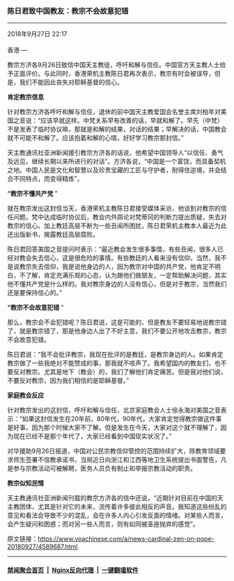 ### 陈日君致中国教友：教宗不会故意犯错
------------------------

<div class="published">
 <span class="date" title="中国时间">
  <time datetime="2018-09-27T22:17:07+08:00">
   2018年9月27日 22:17
  </time>
 </span>
</div>
<br/>
<div class="wsw">
 <span class="dateline">
  香港 —
 </span>
 <p>
  教宗方济各9月26日致信中国天主教徒，呼吁和解与信任。中国官方天主教人士给予正面评价。与此同时，香港荣机主教陈日君再次表示，教宗有时会被误导，但是，我们不能因此丧失对耶稣基督的信心。
 </p>
 <div class="wsw__embed">
 </div>
 <p>
  <strong>
   肯定教宗信息
  </strong>
 </p>
 <p>
  针对教宗方济各呼吁和解与信任，退休的前中国天主教爱国会名誉主席刘柏年对美国之音说：“应该早就这样。中梵关系早有改善的话，早就和解了。早先（中梵）不是发表了临时协议嘛，那就是和解的结果，对话的结果；早解决的话，中国教会就不可能不和解了。应该抱着和解的心情，好好学习教宗那封信。”
 </p>
 <p>
  天主教通讯社亚洲新闻援引教宗方济各的话说，他希望中国领导人“以信任、勇气及远见，继续长期以来所进行的对话”。方济各说，“中国是一个富饶，而具备契机之地。中国人民是文化和智慧以及珍贵宝藏的工匠与守护者，耐得住逆境，并会结合不同特点，而变得精炼”。
 </p>
 <p>
  <strong>
   “教宗不懂共产党
  </strong>
  ”
 </p>
 <p>
  就在教宗发出这封信当天，香港荣机主教陈日君接受媒体采访，他谈到对教宗的信任问题。梵中达成临时协议后，教会内外舆论对梵蒂冈的判断力提出质疑，失去对教宗的信心。加上教廷高层不断为一些丑闻所困扰，陈日君荣机主教本人最近为此还出版新书，揭露教廷高层腐败。
 </p>
 <div class="wsw__embed">
 </div>
 <p>
  陈日君回答美国之音提问时表示：“最近教会发生很多事情，有些丑闻，很多人已经对教会失去信心，这是很危险的事情。有些教廷的人看来没有信仰，当然，我不是说教宗失去信仰，我是说他身边的人，因为教宗对中国的共产党，他肯定不明白，不了解，肯定充满乐观的心态，认为跟他们做朋友，一定帮助解决问题，其实他不懂共产党是什么样的。我对教宗身边的人没有信心，但是对于教宗，当然我们还是要保持信心的。”
 </p>
 <p>
  <strong>
   “教宗不会故意犯错
  </strong>
  ”
 </p>
 <p>
  那么，教宗会不会犯错呢？陈日君说，这是可能的，但是教友不要轻易地说教宗错了，就是教宗错了，那是他身边人出了不好主意，我们不要公开地攻击教宗，教宗不会故意犯错。
 </p>
 <div class="wsw__embed">
 </div>
 <p>
  陈日君说：“我不会批评教宗，我现在批评的是教廷，是教宗身边的人。如果肯定教宗做了一些我绝对不能赞成的事，那我就不吱声了。我希望国内的教友们，也不要反对教宗。尤其是地下（教会）的，我们了解他们肯定痛苦。但是我对他们说，不要反对教宗，因为我们相信的是耶稣基督。”
 </p>
 <p>
  <strong>
   家庭教会反应
  </strong>
 </p>
 <p>
  针对教宗发出的这封信，呼吁和解与信任，北京家庭教会人士徐永海对美国之音表示：“如果这封信发生在20年前，80年代，90年代，大家肯定觉得教宗做这件事是好事，因为那个时候大家不了解。但是发生在今天，大家对这个就不理解了，因为现在已经不是那个年代了，大家已经看到中国现实状况了。”
 </p>
 <p>
  对华援助9月26日报道，中国对公民宗教信仰管控的范围持续扩大，除教育领域要求师生签署不信教承诺书，当局近日向浙江和江西等地卫生系统提出书面警告，凡是参与宗教活动可被解聘，医务人员负有制止和举报宗教活动的职责。
 </p>
 <p>
  <strong>
   教宗似知民情
  </strong>
 </p>
 <p>
  天主教通讯社亚洲新闻刊载的教宗方济各的信中还说，“近期针对目前在中国的天主教团体，尤其是针对它的未来，流传着许多彼此相反的声音。我知道这些纷乱的意见和看法会导致不少的混乱，会在许多人内心引发反面的情绪。对某些人而言，会产生疑问和困惑；而对另一些人而言，则有如同被圣座抛弃的感觉”。
 </p>
</div>

原文链接：https://www.voachinese.com/a/news-cardinal-zen-on-pope-20180927/4589687.html


------------------------
#### [禁闻聚合首页](https://github.com/gfw-breaker/banned-news/blob/master/README.md) &nbsp;|&nbsp; [Nginx反向代理](https://github.com/gfw-breaker/open-proxy/blob/master/README.md) &nbsp;|&nbsp;  [一键翻墙软件](https://github.com/gfw-breaker/nogfw/blob/master/README.md)